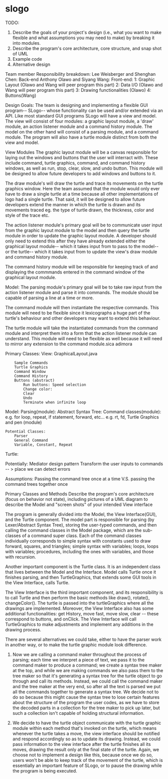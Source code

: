 slogo
=====
TODO:
1. Describe the goals of your project's design (i.e., what you want to make flexible and what assumptions you may need to make) by breaking it into modules.
2. Describe the program's core architecture, core structure, and snap shot of UML
3. Example code
4. Alternative design

Team member Responsibility breakdown:
Lee Weisberger and Shenghan Chen: Back-end
Anthony Olawo and Siyang Wang: Front-end:
	1: Graphic Layout (Olawo and Wang will peer program this part)
	2: Data I/O (Olawo and Wang will peer program this part)
	3: Drawing functionalities (Olawo)
	4: Buttons(Wang)

Design Goals:
The team is designing and implementing a flexible GUI program-- SLogo-- whose functionality can be used and/or extended via an API. Like most standard GUI programs SLogo will have a view and model. The view will consist of four modules: a graphic layout module, a 'draw' module, an action listener module and a command history module. The model on the other hand will consist of a parsing module, and a command module. The program will also have a turtle module distinct from both the view and model. 

View Modules
The graphic layout module will be a canvas responsible for laying out the windows and buttons that the user will interract with. These include command, turtle graphics, command, and command history windows, as well as run, stop, clear, slow, and undo button. This module will be designed to allow future developers to add windows and buttons to it. 

The draw module's will draw the turtle and trace its movements on the turtle graphics window. Here  the team assumed that the module would only ever have to draw a single turtle at a time because all other implementations of logo had a single turtle. That said, it will be designed to allow future developers extend the manner in which the turtle is drawn and its movements traced eg. the type of turtle drawn, the thickness, color and style of the trace etc.


The action listener module's primary goal will be to communicate user input from the graphic layout module to the model and then query the turtle module in order to update the graphic layout module. A developer should only need to extend this after they have already extended either the graphical layout module-- which it takes input from to pass to the model-- or the turtle-- which it takes input from to update the view's draw module and command history module.

The command history module will be responsible for keeping track of and displaying the commmands entered in the command window of the graphical layout module. 

Model: 
The parsing module's primary goal will be to take raw input from the action listener module and parse it into commands. The module should be capable of parsing a line at a time or more. 

The command module will then instantiate the respective commands. This module will need to be flexible since it lexicographs a huge part of the turtle's behaviour and other developers may want to extend this behaviour.

The turtle module will take the instantiated commands from the command module and interpret them into a form that the action listener module can understand. This module will need to be flexible as well because it will need to mirror any extension to the command module.sica adimora 


Primary Classes: 
View:
		GraphicalLayout.java
		
		Sample Commands
		Turtle Graphics 
		Command Window 
		Command History
		Buttons (abstract)
			Run buttons: Speed selection
			Change color:
			Clear
			Undo
			Terminate when infinite loop

	
			
Model:
Parsing(module):
Abstract Syntax Tree:
	Command classes(module): 
		e.g. for loop, repeat, if statement, forward, etc…
			e.g. rt, fd, 
	Turtle Graphics and pen (module)

	Potential Classes:
		Parser
		General Command
		Variable, Constant, Repeat 

Turtle:
	

Potentially: 
	Mediator design pattern 
		Transform the user inputs to commands -- > place we can detect errors 

Assumptions:
	Passing the command tree once at a time V.S. passing the command trees together once 


Primary Classes and Methods
Describe the program's core architecture (focus on behavior not state), including pictures of a UML diagram to describe the Model and "screen shots" of your intended View interface

The program is generally divided into the Model, the View Interface(GUI), and the Turtle component. The model part is responsible for parsing (by Lexer/Abstract Syntax Tree), storing the user-typed commands, and then calling the command classes in the Model package, which are the sub-classes of a command super class. Each of the command classes individually corresponds to simple syntax with constants used to draw forward, squares, and triangles; simple syntax with variables; loops, loops with variables; procedures, including the ones with variables, and those with recursion. 

Another important component is the Turtle class. It is an independent class that lives between the Model and the Interface. Model calls Turtle once it finishes parsing, and then TurtleGraphics, that extends some GUI tools in the View Interface, calls Turtle. 

The View Interface is the third important component, and its responsibility is to call Turtle and then perform the basic methods like draw(), rotate(), changeColor(). The turtle is passed into the turtleGraphics where all the drawings are implemented. Moreover, the View Interface also has some additional functionalities: get History, move fast, move slow, clear -- these correspond to buttons, and onClick. The View Interface will call TurtleGraphics to make adjustments and implement any additions in the drawing process. 




There are several alternatives we could take, either to have the parser work in another way, or to make the turtle graphic module look difference.

1.  Now we are calling a command maker throughout the process of parsing; each time we interpret a piece of text, we pass it to the command maker to produce a command; we create a syntax tree maker at the top, and while we are making commands we also pass them to the tree maker so that it's generating a syntax tree for the turtle object to go through and call its methods. Instead, we could call the command maker and the tree maker at the very end, so after all the text is parsed we put all the commands together to generate a syntax tree. We decide not to do so because this might cause the syntax tree to lose certain features about the structure of the program the user codes, as we have to store the decoded parts in a collection for the tree maker to pick up later, but such a collection isn't capable of holding structural information.

2.  We decide to have the turtle object communicate with the turtle graphic module within each method that's invoked on the turtle, which means whenever the turtle takes a move, the view interface should be notified and respond accordingly so as to update its drawing. Instead, we could pass information to the view interface after the turtle finishes all its moves, drawing the result only at the final state of the turtle. Again, we choose not to implement a design like this, because once we do so, users won't be able to keep track of the movement of the turtle, which is essentially an important feature of SLogo, or to pause the drawing while the program is being executed.
